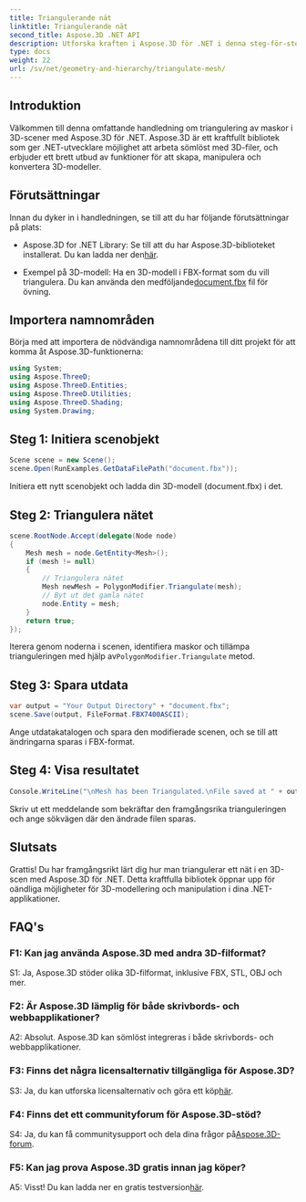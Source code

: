 ```yaml
---
title: Triangulerande nät
linktitle: Triangulerande nät
second_title: Aspose.3D .NET API
description: Utforska kraften i Aspose.3D för .NET i denna steg-för-steg-guide. Lär dig hur du enkelt triangulerar 3D-nät för förbättrad modellering.
type: docs
weight: 22
url: /sv/net/geometry-and-hierarchy/triangulate-mesh/
---
```

## Introduktion

Välkommen till denna omfattande handledning om triangulering av maskor i 3D-scener med Aspose.3D för .NET. Aspose.3D är ett kraftfullt bibliotek som ger .NET-utvecklare möjlighet att arbeta sömlöst med 3D-filer, och erbjuder ett brett utbud av funktioner för att skapa, manipulera och konvertera 3D-modeller.

## Förutsättningar

Innan du dyker in i handledningen, se till att du har följande förutsättningar på plats:

- Aspose.3D for .NET Library: Se till att du har Aspose.3D-biblioteket installerat. Du kan ladda ner den[här](https://releases.aspose.com/3d/net/).

-  Exempel på 3D-modell: Ha en 3D-modell i FBX-format som du vill triangulera. Du kan använda den medföljande[document.fbx](https://reference.aspose.com/3d/net/) fil för övning.

## Importera namnområden

Börja med att importera de nödvändiga namnområdena till ditt projekt för att komma åt Aspose.3D-funktionerna:

```csharp
using System;
using Aspose.ThreeD;
using Aspose.ThreeD.Entities;
using Aspose.ThreeD.Utilities;
using Aspose.ThreeD.Shading;
using System.Drawing;
```

## Steg 1: Initiera scenobjekt

```csharp
Scene scene = new Scene();
scene.Open(RunExamples.GetDataFilePath("document.fbx"));
```

Initiera ett nytt scenobjekt och ladda din 3D-modell (document.fbx) i det.

## Steg 2: Triangulera nätet

```csharp
scene.RootNode.Accept(delegate(Node node)
{
    Mesh mesh = node.GetEntity<Mesh>();
    if (mesh != null)
    {
        // Triangulera nätet
        Mesh newMesh = PolygonModifier.Triangulate(mesh);
        // Byt ut det gamla nätet
        node.Entity = mesh;
    }
    return true;
});
```

 Iterera genom noderna i scenen, identifiera maskor och tillämpa trianguleringen med hjälp av`PolygonModifier.Triangulate` metod.

## Steg 3: Spara utdata

```csharp
var output = "Your Output Directory" + "document.fbx";
scene.Save(output, FileFormat.FBX7400ASCII);
```

Ange utdatakatalogen och spara den modifierade scenen, och se till att ändringarna sparas i FBX-format.

## Steg 4: Visa resultatet

```csharp
Console.WriteLine("\nMesh has been Triangulated.\nFile saved at " + output);
```

Skriv ut ett meddelande som bekräftar den framgångsrika trianguleringen och ange sökvägen där den ändrade filen sparas.

## Slutsats

Grattis! Du har framgångsrikt lärt dig hur man triangulerar ett nät i en 3D-scen med Aspose.3D för .NET. Detta kraftfulla bibliotek öppnar upp för oändliga möjligheter för 3D-modellering och manipulation i dina .NET-applikationer.

## FAQ's

### F1: Kan jag använda Aspose.3D med andra 3D-filformat?

S1: Ja, Aspose.3D stöder olika 3D-filformat, inklusive FBX, STL, OBJ och mer.

### F2: Är Aspose.3D lämplig för både skrivbords- och webbapplikationer?

A2: Absolut. Aspose.3D kan sömlöst integreras i både skrivbords- och webbapplikationer.

### F3: Finns det några licensalternativ tillgängliga för Aspose.3D?

 S3: Ja, du kan utforska licensalternativ och göra ett köp[här](https://purchase.aspose.com/buy).

### F4: Finns det ett communityforum för Aspose.3D-stöd?

 S4: Ja, du kan få communitysupport och dela dina frågor på[Aspose.3D-forum](https://forum.aspose.com/c/3d/18).

### F5: Kan jag prova Aspose.3D gratis innan jag köper?

 A5: Visst! Du kan ladda ner en gratis testversion[här](https://releases.aspose.com/).
